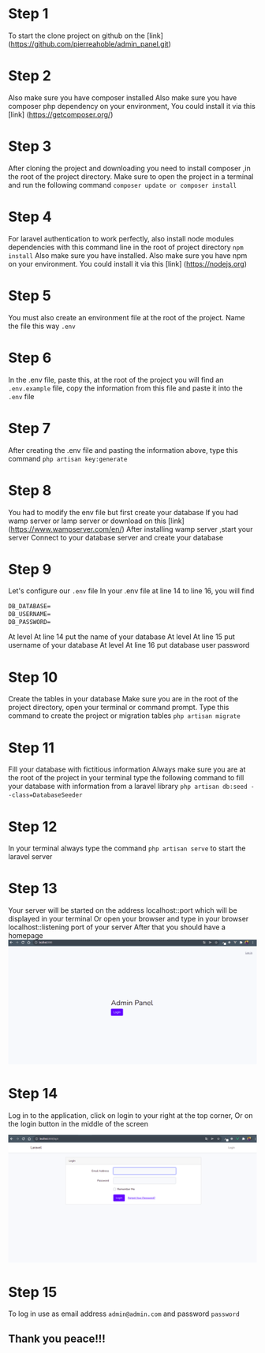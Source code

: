 # Step 1
To start the clone project on github on the [link] (https://github.com/pierreahoble/admin_panel.git)


# Step 2
Also make sure you have composer installed Also make sure you have composer php dependency on your environment, You could install it via this [link] (https://getcomposer.org/)


# Step 3
After cloning the project and downloading you need to install composer ,in the root of the project directory. Make sure to open the project in a terminal and run the following command
`composer update or composer install`

# Step 4
For laravel authentication to work perfectly, also install node modules dependencies with this command line in the root of project directory `npm install` Also make sure you have installed. Also make sure you have npm on your environment.
You could install it via this [link] (https://nodejs.org)

# Step 5
You must also create an environment file at the root of the project. Name the file this way
`.env`

# Step 6
In the .env file, paste this,
at the root of the project you will find an `.env.example` file,
copy the information from this file and paste it into the `.env` file


# Step 7
After creating the .env file and pasting the information above, type this command
`php artisan key:generate`

# Step 8 
You had to modify the env file but first create your database
If you had wamp server or lamp server or download on this [link] (https://www.wampserver.com/en/)
After installing wamp server ,start your server
Connect to your database server and create your database

# Step 9
Let's configure our `.env` file
In your .env file at line 14 to line 16, you will find

```
DB_DATABASE=
DB_USERNAME=
DB_PASSWORD=
```
At level At line 14 put the name of your database
At level At line 15 put username of your database
At level At line 16 put database user password


# Step 10 
Create the tables in your database
Make sure you are in the root of the project directory, open your terminal or command prompt. Type this command to create the project or migration tables
`php artisan migrate`

# Step 11
Fill your database with fictitious information
Always make sure you are at the root of the project in your terminal type the following command to fill your database with information from a laravel library
`php artisan db:seed --class=DatabaseSeeder`

# Step 12 
In your terminal always type the command `php artisan serve` to start the laravel server

# Step 13
Your server will be started on the address localhost::port which will be displayed in your terminal
Or open your browser and type in your browser localhost::listening port of your server
After that you should have a homepage
![Home page](home_panel.png "Home page")

# Step 14
Log in to the application, click on login to your right at the top corner, Or on the login button in the middle of the screen

![Login page](login.png "Login page")

# Step 15
To log in use as email address `admin@admin.com` and password `password`

## Thank you peace!!!
